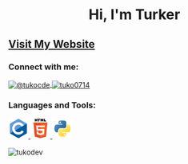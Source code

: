 <h1 align="center">Hi, I'm Turker</h1>
<h2 align="left">
  <p align="left">
    <a href="https://tukodev.github.io/">Visit My Website</a>
  </p>
</h2>
<h3 align="left">Connect with me:</h3>
<p align="left">
  <a href="https://www.youtube.com/channel/UCT7OxyuRDKZCWthkbo4FbPw" target="blank">
    <img align="center" src="https://raw.githubusercontent.com/rahuldkjain/github-profile-readme-generator/master/src/images/icons/Social/youtube.svg" alt="@tukocde" height="30" width="40" />
  </a>
  <a href="https://discord.gg/tuko0714" target="blank">
    <img align="center" src="https://raw.githubusercontent.com/rahuldkjain/github-profile-readme-generator/master/src/images/icons/Social/discord.svg" alt="tuko0714" height="30" width="40" />
  </a>
</p>

<h3 align="left">Languages and Tools:</h3>
<p align="left">
  <a href="https://www.cprogramming.com/" target="_blank" rel="noreferrer">
    <img src="https://raw.githubusercontent.com/devicons/devicon/master/icons/c/c-original.svg" alt="c" width="40" height="40"/>
  </a>
  <a href="https://www.w3.org/html/" target="_blank" rel="noreferrer">
    <img src="https://raw.githubusercontent.com/devicons/devicon/master/icons/html5/html5-original-wordmark.svg" alt="html5" width="40" height="40"/>
  </a>
  <a href="https://www.python.org" target="_blank" rel="noreferrer">
    <img src="https://raw.githubusercontent.com/devicons/devicon/master/icons/python/python-original.svg" alt="python" width="40" height="40"/>
  </a>
</p>

<p>
  <img align="center" src="https://github-readme-stats.vercel.app/api?username=tukodev&show_icons=true&locale=en" alt="tukodev" />
</p>
